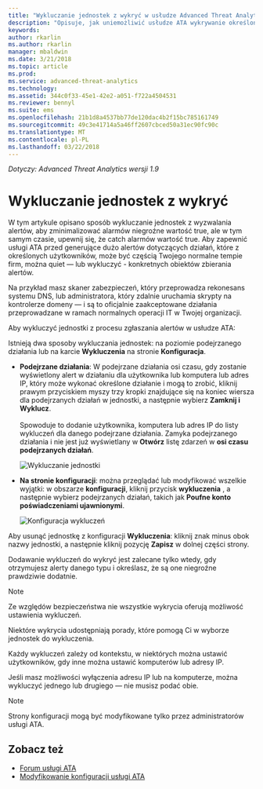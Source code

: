 ```yaml
---
title: "Wykluczanie jednostek z wykryć w usłudze Advanced Threat Analytics | Microsoft Docs"
description: "Opisuje, jak uniemożliwić usłudze ATA wykrywanie określonych działań jednostek jako podejrzanych"
keywords: 
author: rkarlin
ms.author: rkarlin
manager: mbaldwin
ms.date: 3/21/2018
ms.topic: article
ms.prod: 
ms.service: advanced-threat-analytics
ms.technology: 
ms.assetid: 344c0f33-45e1-42e2-a051-f722a4504531
ms.reviewer: bennyl
ms.suite: ems
ms.openlocfilehash: 21b1d8a4537bb77de120dac4b2f15bc785161749
ms.sourcegitcommit: 49c3e41714a5a46ff2607cbced50a31ec90fc90c
ms.translationtype: MT
ms.contentlocale: pl-PL
ms.lasthandoff: 03/22/2018
---
```

*Dotyczy: Advanced Threat Analytics wersji 1.9*



# <a name="excluding-entities-from-detections"></a>Wykluczanie jednostek z wykryć
W tym artykule opisano sposób wykluczanie jednostek z wyzwalania alertów, aby zminimalizować alarmów niegroźne wartość true, ale w tym samym czasie, upewnij się, że catch alarmów wartość true. Aby zapewnić usługi ATA przed generujące dużo alertów dotyczących działań, które z określonych użytkowników, może być częścią Twojego normalne tempie firm, można quiet — lub wykluczyć - konkretnych obiektów zbierania alertów.

Na przykład masz skaner zabezpieczeń, który przeprowadza rekonesans systemu DNS, lub administratora, który zdalnie uruchamia skrypty na kontrolerze domeny — i są to oficjalnie zaakceptowane działania przeprowadzane w ramach normalnych operacji IT w Twojej organizacji.

Aby wykluczyć jednostki z procesu zgłaszania alertów w usłudze ATA:

Istnieją dwa sposoby wykluczania jednostek: na poziomie podejrzanego działania lub na karcie **Wykluczenia** na stronie **Konfiguracja**.

- **Podejrzane działania**: W podejrzane działania osi czasu, gdy zostanie wyświetlony alert w działaniu dla użytkownika lub komputera lub adres IP, który może wykonać określone działanie i mogą to zrobić, kliknij prawym przyciskiem myszy trzy kropki znajdujące się na koniec wiersza dla podejrzanych działań w jednostki, a następnie wybierz **Zamknij i Wyklucz**. <br></br>Spowoduje to dodanie użytkownika, komputera lub adres IP do listy wykluczeń dla danego podejrzane działania. Zamyka podejrzanego działania i nie jest już wyświetlany w **Otwórz** listę zdarzeń w **osi czasu podejrzanych działań**.

    ![Wykluczanie jednostki](./media/exclude-in-sa.png)

- **Na stronie konfiguracji**: można przeglądać lub modyfikować wszelkie wyjątki: w obszarze **konfiguracji**, kliknij przycisk **wykluczenia** , a następnie wybierz podejrzanych działań, takich jak  **Poufne konto poświadczeniami ujawnionymi**.

    ![Konfiguracja wykluczeń](./media/exclusions-config-page.png)

Aby usunąć jednostkę z konfiguracji **Wykluczenia**: kliknij znak minus obok nazwy jednostki, a następnie kliknij pozycję **Zapisz** w dolnej części strony.

Dodawanie wykluczeń do wykryć jest zalecane tylko wtedy, gdy otrzymujesz alerty danego typu i określasz, że są one niegroźne prawdziwie dodatnie. 

> [!NOTE]
> Ze względów bezpieczeństwa nie wszystkie wykrycia oferują możliwość ustawienia wykluczeń. 

Niektóre wykrycia udostępniają porady, które pomogą Ci w wyborze jednostek do wykluczenia. 

Każdy wykluczeń zależy od kontekstu, w niektórych można ustawić użytkowników, gdy inne można ustawić komputerów lub adresy IP. 

Jeśli masz możliwości wyłączenia adresu IP lub na komputerze, można wykluczyć jednego lub drugiego — nie musisz podać obie.

> [!NOTE]
> Strony konfiguracji mogą być modyfikowane tylko przez administratorów usługi ATA.


## <a name="see-also"></a>Zobacz też
- [Forum usługi ATA](https://social.technet.microsoft.com/Forums/security/home?forum=mata)
- [Modyfikowanie konfiguracji usługi ATA](modifying-ata-center-configuration.md)
